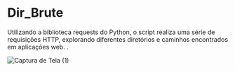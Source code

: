 # Dir_Brute
Utilizando a biblioteca requests do Python, o script realiza uma série de requisições HTTP, explorando diferentes diretórios e caminhos encontrados em aplicações web.
.

 ![Captura de Tela (1)](https://github.com/GiovanniMatos/Dir_Brute/assets/99231397/ac0dc4df-45e5-4fec-967c-a32c2d4199f0)
